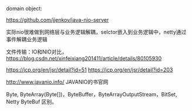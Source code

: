 domain object:


https://github.com/jjenkov/java-nio-server

实际nio很难做到网络层与业务逻辑解耦，selctor嵌入到业务逻辑中，netty通过事件解耦业务逻辑

文件传输：IO和NIO对比，https://blog.csdn.net/xinfeixiang201411/article/details/80105930

https://jcp.org/en/jsr/detail?id=51
https://jcp.org/en/jsr/detail?id=203

http://www.javanio.info/ JAVANIO的书官网

Byte, ByteArray(Byte[])，ByteBuffer，ByteArrayOutputStream，BitSet, Netty ByteBuf 区别。



